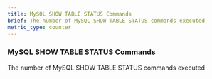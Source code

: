 ```yaml
---
title: MySQL SHOW TABLE STATUS Commands
brief: The number of MySQL SHOW TABLE STATUS commands executed
metric_type: counter
---
```

### MySQL SHOW TABLE STATUS Commands

The number of MySQL SHOW TABLE STATUS commands executed
